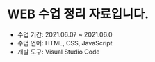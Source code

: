 # WEB 수업 정리 자료입니다.     
- 수업 기간: 2021.06.07 ~ 2021.06.0
- 수업 언어: HTML, CSS, JavaScript    
- 개발 도구: Visual Studio Code    
